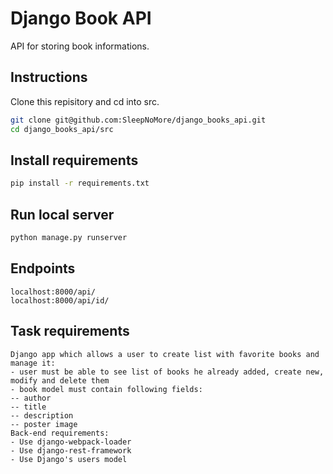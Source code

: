 # Django Book API

API for storing book informations.

## Instructions

Clone this repisitory and cd into src.

```bash
git clone git@github.com:SleepNoMore/django_books_api.git
cd django_books_api/src
```

## Install requirements

```bash
pip install -r requirements.txt
```

## Run local server

```py
python manage.py runserver
```

## Endpoints

```url
localhost:8000/api/
localhost:8000/api/id/
```
## Task requirements

```text
Django app which allows a user to create list with favorite books and manage it:
- user must be able to see list of books he already added, create new, modify and delete them
- book model must contain following fields:
-- author
-- title
-- description
-- poster image
Back-end requirements:
- Use django-webpack-loader
- Use django-rest-framework
- Use Django's users model
```
